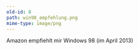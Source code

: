 ```yaml
---
old-id: 8
path: win98_empfehlung.png
mime-type: image/png
---
```

Amazon empfiehlt mir Windows 98 (im April 2013)
